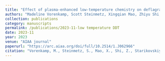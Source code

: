 ```yaml
---
title: "Effect of plasma-enhanced low-temperature chemistry on deflagration-to-detonation transition in a microchannel"
authors: "Madeline Vorenkamp, Scott Steinmetz, Xingqian Mao, Zhiyu Shi, Andrey Starikovskiy, Yiguang Ju, Christopher Kliewer"
collection: publications
category: manuscripts       
permalink: /publications/2023-11-low temperature DDT
date: 2023-11
year: 2023
venue: "AIAA journal"
paperurl: "https://arc.aiaa.org/doi/full/10.2514/1.J062966"
citation: "Vorenkamp, M., Steinmetz, S., Mao, X., Shi, Z., Starikovskiy, A., Ju, Y., & Kliewer, C. (2023). Effect of plasma-enhanced low-temperature chemistry on deflagration-to-detonation transition in a microchannel. AIAA journal, 61(11), 4821-4827."
---
```

